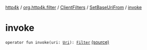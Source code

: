 [http4k](../../../index.md) / [org.http4k.filter](../../index.md) / [ClientFilters](../index.md) / [SetBaseUriFrom](index.md) / [invoke](./invoke.md)

# invoke

`operator fun invoke(uri: `[`Uri`](../../../org.http4k.core/-uri/index.md)`): `[`Filter`](../../../org.http4k.core/-filter/index.md) [(source)](https://github.com/http4k/http4k/blob/master/http4k-core/src/main/kotlin/org/http4k/filter/ClientFilters.kt#L61)